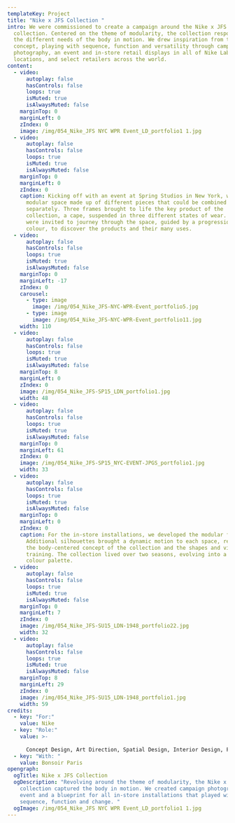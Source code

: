```yaml
---
templateKey: Project
title: "Nike x JFS Collection "
intro: We were commissioned to create a campaign around the Nike x JFS
  collection. Centered on the theme of modularity, the collection responded to
  the different needs of the body in motion. We drew inspiration from this core
  concept, playing with sequence, function and versatility through campaign
  photography, an event and in-store retail displays in all of Nike Lab’s
  locations, and select retailers across the world.
content:
  - video:
      autoplay: false
      hasControls: false
      loops: true
      isMuted: true
      isAlwaysMuted: false
    marginTop: 0
    marginLeft: 0
    zIndex: 0
    image: /img/054_Nike_JFS NYC WPR Event_LD_portfolio1 1.jpg
  - video:
      autoplay: false
      hasControls: false
      loops: true
      isMuted: true
      isAlwaysMuted: false
    marginTop: 0
    marginLeft: 0
    zIndex: 0
    caption: Kicking off with an event at Spring Studios in New York, we created a
      modular space made up of different pieces that could be combined or used
      separately. Three frames brought to life the key product of the
      collection, a cape, suspended in three different states of wear. Visitors
      were invited to journey through the space, guided by a progression of
      colour, to discover the products and their many uses.
  - video:
      autoplay: false
      hasControls: false
      loops: true
      isMuted: true
      isAlwaysMuted: false
    marginTop: 0
    marginLeft: -17
    zIndex: 0
    carousel:
      - type: image
        image: /img/054_Nike_JFS-NYC-WPR-Event_portfolio5.jpg
      - type: image
        image: /img/054_Nike_JFS-NYC-WPR-Event_portfolio11.jpg
    width: 110
  - video:
      autoplay: false
      hasControls: false
      loops: true
      isMuted: true
      isAlwaysMuted: false
    marginTop: 8
    marginLeft: 0
    zIndex: 0
    image: /img/054_Nike_JFS-SP15_LDN_portfolio1.jpg
    width: 48
  - video:
      autoplay: false
      hasControls: false
      loops: true
      isMuted: true
      isAlwaysMuted: false
    marginTop: 0
    marginLeft: 61
    zIndex: 0
    image: /img/054_Nike_JFS-SP15_NYC-EVENT-JPGS_portfolio1.jpg
    width: 33
  - video:
      autoplay: false
      hasControls: false
      loops: true
      isMuted: true
      isAlwaysMuted: false
    marginTop: 0
    marginLeft: 0
    zIndex: 0
    caption: For the in-store installations, we developed the modular frame display.
      Additional silhouettes brought a dynamic motion to each space, referencing
      the body-centered concept of the collection and the shapes and visuals of
      training. The collection lived over two seasons, evolving into a different
      colour palette.
  - video:
      autoplay: false
      hasControls: false
      loops: true
      isMuted: true
      isAlwaysMuted: false
    marginTop: 0
    marginLeft: 7
    zIndex: 0
    image: /img/054_Nike_JFS-SU15_LDN-1948_portfolio22.jpg
    width: 32
  - video:
      autoplay: false
      hasControls: false
      loops: true
      isMuted: true
      isAlwaysMuted: false
    marginTop: 8
    marginLeft: 29
    zIndex: 0
    image: /img/054_Nike_JFS-SU15_LDN-1948_portfolio1.jpg
    width: 59
credits:
  - key: "For:"
    value: Nike
  - key: "Role:"
    value: >-
      
      Concept Design, Art Direction, Spatial Design, Interior Design, Fixture Design, Technical Development
  - key: "With: "
    value: Bonsoir Paris
opengraph:
  ogTitle: Nike x JFS Collection
  ogDescription: "Revolving around the theme of modularity, the Nike x JFS
    collection captured the body in motion. We created campaign photography, an
    event and a blueprint for all in-store installations that played with
    sequence, function and change. "
  ogImage: /img/054_Nike_JFS NYC WPR Event_LD_portfolio1 1.jpg
---
```

